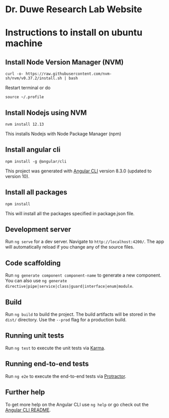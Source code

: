 # Dr. Duwe Research Lab Website

# Instructions to install on ubuntu machine

## Install Node Version Manager (NVM)

`curl -o- https://raw.githubusercontent.com/nvm-sh/nvm/v0.37.2/install.sh | bash`

Restart terminal or do 

`source ~/.profile`

## Install Nodejs using NVM

`nvm install 12.13`

This installs Nodejs with Node Package Manager (npm) 

## Install angular cli

`npm install -g @angular/cli`

This project was generated with [Angular CLI](https://github.com/angular/angular-cli) version 8.3.0 (updated to version 10).

## Install all packages

`npm install`

This will install all the packages specified in package.json file.

## Development server

Run `ng serve` for a dev server. Navigate to `http://localhost:4200/`. The app will automatically reload if you change any of the source files.

## Code scaffolding

Run `ng generate component component-name` to generate a new component. You can also use `ng generate directive|pipe|service|class|guard|interface|enum|module`.

## Build

Run `ng build` to build the project. The build artifacts will be stored in the `dist/` directory. Use the `--prod` flag for a production build.

## Running unit tests

Run `ng test` to execute the unit tests via [Karma](https://karma-runner.github.io).

## Running end-to-end tests

Run `ng e2e` to execute the end-to-end tests via [Protractor](http://www.protractortest.org/).

## Further help

To get more help on the Angular CLI use `ng help` or go check out the [Angular CLI README](https://github.com/angular/angular-cli/blob/master/README.md).

